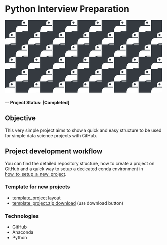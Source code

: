 # Python Interview Preparation

![alternative text](img/readme_image.jpg)

#### -- Project Status: [Completed]

## Objective
This very simple project aims to show a quick and easy structure to be used for simple data science projects with GitHub.

## Project development workflow
You can find the detailed repository structure, how to create a project on GitHub and a quick way to setup a dedicated conda environment in [how_to_setup_a_new_project](how_to_setup_a_new_project.ipynb).

### Template for new projects
* [template_project layout](template_project_layout/)
* [template_project.zip download](template_project_download/template_project.zip) (use download button)

### Technologies
* GitHub
* Anaconda
* Python
